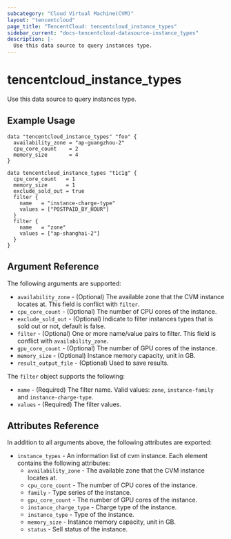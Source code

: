 ```yaml
---
subcategory: "Cloud Virtual Machine(CVM)"
layout: "tencentcloud"
page_title: "TencentCloud: tencentcloud_instance_types"
sidebar_current: "docs-tencentcloud-datasource-instance_types"
description: |-
  Use this data source to query instances type.
---
```


# tencentcloud_instance_types

Use this data source to query instances type.

## Example Usage

```hcl
data "tencentcloud_instance_types" "foo" {
  availability_zone = "ap-guangzhou-2"
  cpu_core_count    = 2
  memory_size       = 4
}

data tencentcloud_instance_types "t1c1g" {
  cpu_core_count   = 1
  memory_size      = 1
  exclude_sold_out = true
  filter {
    name   = "instance-charge-type"
    values = ["POSTPAID_BY_HOUR"]
  }
  filter {
    name   = "zone"
    values = ["ap-shanghai-2"]
  }
}
```

## Argument Reference

The following arguments are supported:

* `availability_zone` - (Optional) The available zone that the CVM instance locates at. This field is conflict with `filter`.
* `cpu_core_count` - (Optional) The number of CPU cores of the instance.
* `exclude_sold_out` - (Optional) Indicate to filter instances types that is sold out or not, default is false.
* `filter` - (Optional) One or more name/value pairs to filter. This field is conflict with `availability_zone`.
* `gpu_core_count` - (Optional) The number of GPU cores of the instance.
* `memory_size` - (Optional) Instance memory capacity, unit in GB.
* `result_output_file` - (Optional) Used to save results.

The `filter` object supports the following:

* `name` - (Required) The filter name. Valid values: `zone`, `instance-family` and `instance-charge-type`.
* `values` - (Required) The filter values.

## Attributes Reference

In addition to all arguments above, the following attributes are exported:

* `instance_types` - An information list of cvm instance. Each element contains the following attributes:
  * `availability_zone` - The available zone that the CVM instance locates at.
  * `cpu_core_count` - The number of CPU cores of the instance.
  * `family` - Type series of the instance.
  * `gpu_core_count` - The number of GPU cores of the instance.
  * `instance_charge_type` - Charge type of the instance.
  * `instance_type` - Type of the instance.
  * `memory_size` - Instance memory capacity, unit in GB.
  * `status` - Sell status of the instance.


